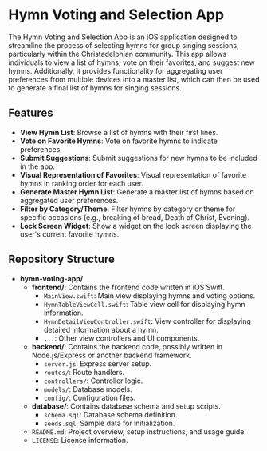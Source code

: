 # Hymn Voting and Selection App

The Hymn Voting and Selection App is an iOS application designed to streamline the process of selecting hymns for group singing sessions, particularly within the Christadelphian community. This app allows individuals to view a list of hymns, vote on their favorites, and suggest new hymns. Additionally, it provides functionality for aggregating user preferences from multiple devices into a master list, which can then be used to generate a final list of hymns for singing sessions.

## Features

- **View Hymn List**: Browse a list of hymns with their first lines.
- **Vote on Favorite Hymns**: Vote on favorite hymns to indicate preferences.
- **Submit Suggestions**: Submit suggestions for new hymns to be included in the app.
- **Visual Representation of Favorites**: Visual representation of favorite hymns in ranking order for each user.
- **Generate Master Hymn List**: Generate a master list of hymns based on aggregated user preferences.
- **Filter by Category/Theme**: Filter hymns by category or theme for specific occasions (e.g., breaking of bread, Death of Christ, Evening).
- **Lock Screen Widget**: Show a widget on the lock screen displaying the user's current favorite hymns.


## Repository Structure


- **hymn-voting-app/**
  - **frontend/**: Contains the frontend code written in iOS Swift.
    - `MainView.swift`: Main view displaying hymns and voting options.
    - `HymnTableViewCell.swift`: Table view cell for displaying hymn information.
    - `HymnDetailViewController.swift`: View controller for displaying detailed information about a hymn.
    - `...`: Other view controllers and UI components.
  - **backend/**: Contains the backend code, possibly written in Node.js/Express or another backend framework.
    - `server.js`: Express server setup.
    - `routes/`: Route handlers.
    - `controllers/`: Controller logic.
    - `models/`: Database models.
    - `config/`: Configuration files.
  - **database/**: Contains database schema and setup scripts.
    - `schema.sql`: Database schema definition.
    - `seeds.sql`: Sample data for initialization.
  - `README.md`: Project overview, setup instructions, and usage guide.
  - `LICENSE`: License information.




